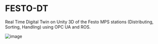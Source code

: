 # FESTO-DT
 Real Time Digital Twin on Unity 3D of the Festo MPS stations (Distributing, Sorting, Handling) using OPC UA and ROS.
 
![image](https://user-images.githubusercontent.com/58029218/125146441-be6c4580-e11d-11eb-8820-e04042bc5688.png)

